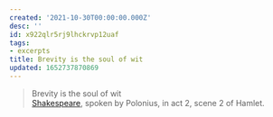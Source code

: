```yaml
---
created: '2021-10-30T00:00:00.000Z'
desc: ''
id: x922qlr5rj9lhckrvp12uaf
tags:
- excerpts
title: Brevity is the soul of wit
updated: 1652737870869
---
```

   
> Brevity is the soul of wit   
> [Shakespeare](/not_created.md), spoken by Polonius, in act 2, scene 2 of Hamlet.